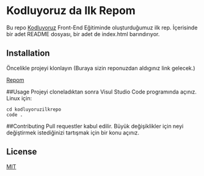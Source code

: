 # Kodluyoruz da Ilk Repom
Bu repo [Kodluyoruz](https://app.patika.dev/paths/baslangic-seviye-frontend-web-development-patikasi) Front-End Eğitiminde oluşturduğumuz ilk rep. İçerisinde bir adet README dosyası, bir adet de index.html barındırıyor.

## Installation

Öncelikle projeyi klonlayın (Buraya  sizin reponuzdan aldıgınız link gelecek.)

[Repom](https://github.com/erknmckr1/kodluyoruzilkrepo/blob/main/README.md)

##Usage
Projeyi cloneladıktan sonra Visul Studio Code programında açınız.
Linux için:
```
cd kodluyoruzilkrepo
code .
```
##Contributing
Pull requestler kabul edilir. Büyük değişiklikler için neyi değiştirmek istediğinizi tartışmak için bir konu açınız.
## License
[MIT](https://choosealicense.com/licenses/mit/)